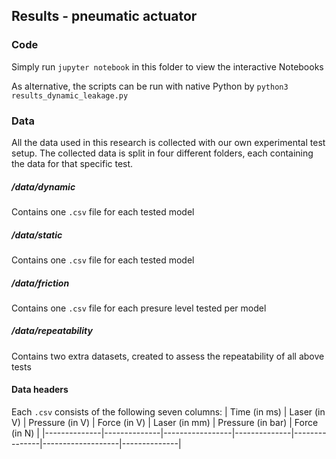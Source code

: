 ## Results - pneumatic actuator

### Code
Simply run `jupyter notebook` in this folder to view the interactive Notebooks

As alternative, the scripts can be run with native Python by `python3 results_dynamic_leakage.py`

### Data
All the data used in this research is collected with our own experimental test setup. The collected data is split in four different folders, each containing the data for that specific test. 
##### /data/dynamic
Contains one `.csv` file for each tested model
##### /data/static
Contains one `.csv` file for each tested model
##### /data/friction
Contains one `.csv` file for each presure level tested per model
##### /data/repeatability
Contains two extra datasets, created to assess the repeatability of all above tests

#### Data headers
Each `.csv` consists of the following seven columns: 
| Time (in ms) | Laser (in V) | Pressure (in V) | Force (in V) | Laser (in mm) | Pressure (in bar) | Force (in N) |
|--------------|--------------|-----------------|--------------|---------------|-------------------|--------------|
